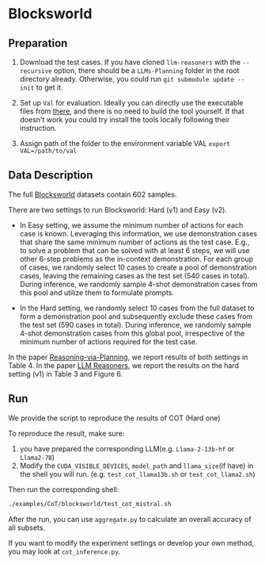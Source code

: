 # Blocksworld

## Preparation

1. Download the test cases. If you have cloned `llm-reasoners` with the `--recursive` option, there should be a `LLMs-Planning` folder in the root directory already. Otherwise, you could run `git submodule update --init` to get it.

2. Set up `Val` for evaluation. Ideally you can directly use the executable files from [there](https://github.com/karthikv792/LLMs-Planning/tree/34e6841f81ca7708f2f8b8241504bfe8a908e40b/planner_tools/VAL), and there is no need to build the tool yourself. If that doesn't work you could try install the tools locally following their instruction.

3. Assign path of the folder to the environment variable VAL `export VAL=/path/to/val`

## Data Description

The full [Blocksworld](https://arxiv.org/abs/2305.15771) datasets contain 602 samples.

There are two settings to run Blocksworld: Hard (v1) and Easy (v2).

- In Easy setting, we assume the minimum number of actions for each case is known. Leveraging this information, we use demonstration cases that share the same minimum number of actions as the test case. E.g., to solve a problem that can be solved with at least 6 steps, we will use other 6-step problems as the in-context demonstration. For each group of cases, we randomly select 10 cases to create a pool of demonstration cases, leaving the remaining cases as the test set (540 cases in total). During inference, we randomly sample 4-shot demonstration cases from this pool and utilize them to formulate prompts. 

- In the Hard setting, we randomly select 10 cases from the full dataset to form a demonstration pool and subsequently exclude these cases from the test set (590 cases in total). During inference, we randomly sample 4-shot demonstration cases from this global pool, irrespective of the minimum number of actions required for the test case.

In the paper [Reasoning-via-Planning](https://arxiv.org/pdf/2305.14992), we report results of both settings in Table 4. In the paper [LLM Reasoners](https://arxiv.org/abs/2404.05221), we report the results on the hard setting (v1) in Table 3 and Figure 6.

## Run

We provide the script to reproduce the results of COT (Hard one) 

To reproduce the result, make sure:

1. you have prepared the corresponding LLM(e.g. `Llama-2-13b-hf` or `Llama2-7B`) 
2. Modify the `CUDA_VISIBLE_DEVICES`, `model_path` and `llama_size`(if have) in the shell you will run. (e.g. `test_cot_llama13b.sh` or  `test_cot_llama2.sh`) 

Then run the corresponding shell:
```bash
./examples/CoT/blocksworld/test_cot_mistral.sh
```

After the run, you can use `aggregate.py` to calculate an overall accuracy of all subsets.

If you want to modify the experiment settings or develop your own method, you may look at `cot_inference.py`.